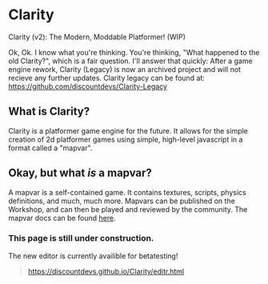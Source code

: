 # Clarity
Clarity (v2): The Modern, Moddable Platformer! (WIP)

Ok, Ok. I know what you're thinking. You're thinking, "What happened to the old Clarity?", which is a fair question. I'll answer that quickly: After a game engine rework, Clarity (Legacy) is now an archived project and will not recieve any further updates. 
Clarity legacy can be found at: 
https://github.com/discountdevs/Clarity-Legacy

## What is Clarity?

Clarity is a platformer game engine for the future. It allows for the simple creation of 2d platformer games using simple, high-level javascript in a format called a "mapvar".

## Okay, but what *is* a mapvar?

A mapvar is a self-contained game. It contains textures, scripts, physics definitions, and much, much more. Mapvars can be published on the Workshop, and can then be played and reviewed by the community. The mapvar docs can be found [here]().




### This page is still under construction.

The new editor is currently availible for betatesting!
> https://discountdevs.github.io/Clarity/editr.html

